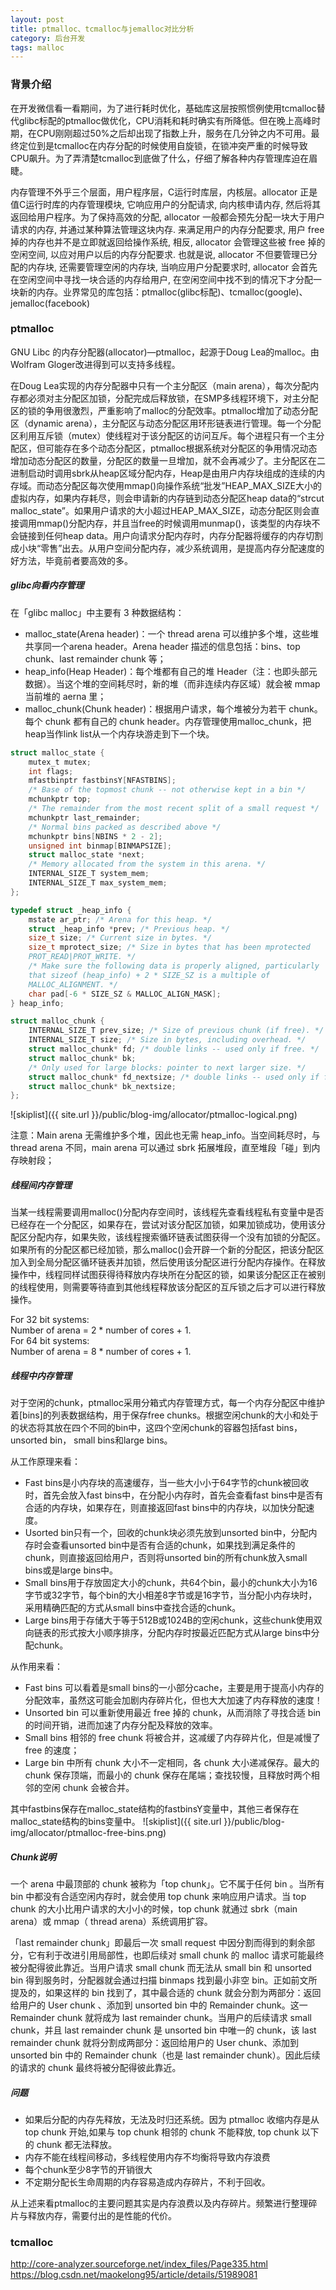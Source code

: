 ```yaml
---
layout: post
title: ptmalloc、tcmalloc与jemalloc对比分析
category: 后台开发
tags: malloc
---
```

### 背景介绍
在开发微信看一看期间，为了进行耗时优化，基础库这层按照惯例使用tcmalloc替代glibc标配的ptmalloc做优化，CPU消耗和耗时确实有所降低。但在晚上高峰时期，在CPU刚刚超过50%之后却出现了指数上升，服务在几分钟之内不可用。最终定位到是tcmalloc在内存分配的时候使用自旋锁，在锁冲突严重的时候导致CPU飙升。为了弄清楚tcmalloc到底做了什么，仔细了解各种内存管理库迫在眉睫。


内存管理不外乎三个层面，用户程序层，C运行时库层，内核层。allocator 正是值C运行时库的内存管理模块, 它响应用户的分配请求, 向内核申请内存, 然后将其返回给用户程序。为了保持高效的分配, allocator 一般都会预先分配一块大于用户请求的内存, 并通过某种算法管理这块内存. 来满足用户的内存分配要求, 用户 free 掉的内存也并不是立即就返回给操作系统, 相反, allocator 会管理这些被 free 掉的空闲空间, 以应对用户以后的内存分配要求. 也就是说, allocator 不但要管理已分配的内存块, 还需要管理空闲的内存块, 当响应用户分配要求时, allocator 会首先在空闲空间中寻找一块合适的内存给用户, 在空闲空间中找不到的情况下才分配一块新的内存。业界常见的库包括：ptmalloc(glibc标配)、tcmalloc(google)、jemalloc(facebook)


### ptmalloc
GNU Libc 的内存分配器(allocator)—ptmalloc，起源于Doug Lea的malloc。由Wolfram Gloger改进得到可以支持多线程。

在Doug Lea实现的内存分配器中只有一个主分配区（main arena），每次分配内存都必须对主分配区加锁，分配完成后释放锁，在SMP多线程环境下，对主分配区的锁的争用很激烈，严重影响了malloc的分配效率。ptmalloc增加了动态分配区（dynamic arena），主分配区与动态分配区用环形链表进行管理。每一个分配区利用互斥锁（mutex）使线程对于该分配区的访问互斥。每个进程只有一个主分配区，但可能存在多个动态分配区，ptmalloc根据系统对分配区的争用情况动态增加动态分配区的数量，分配区的数量一旦增加，就不会再减少了。主分配区在二进制启动时调用sbrk从heap区域分配内存，Heap是由用户内存块组成的连续的内存域。而动态分配区每次使用mmap()向操作系统“批发”HEAP_MAX_SIZE大小的虚拟内存，如果内存耗尽，则会申请新的内存链到动态分配区heap data的“strcut malloc_state”。如果用户请求的大小超过HEAP_MAX_SIZE，动态分配区则会直接调用mmap()分配内存，并且当free的时候调用munmap()，该类型的内存块不会链接到任何heap data。用户向请求分配内存时，内存分配器将缓存的内存切割成小块“零售”出去。从用户空间分配内存，减少系统调用，是提高内存分配速度的好方法，毕竟前者要高效的多。


##### glibc向看内存管理
在「glibc malloc」中主要有 3 种数据结构：
- malloc_state(Arena header)：一个 thread arena 可以维护多个堆，这些堆共享同一个arena header。Arena header 描述的信息包括：bins、top chunk、last remainder chunk 等；
- heap_info(Heap Header)：每个堆都有自己的堆 Header（注：也即头部元数据）。当这个堆的空间耗尽时，新的堆（而非连续内存区域）就会被 mmap 当前堆的 aerna 里；
- malloc_chunk(Chunk header)：根据用户请求，每个堆被分为若干 chunk。每个 chunk 都有自己的 chunk header。内存管理使用malloc_chunk，把heap当作link list从一个内存块游走到下一个块。

```c
struct malloc_state {
	mutex_t mutex;
	int flags;
	mfastbinptr fastbinsY[NFASTBINS];
	/* Base of the topmost chunk -- not otherwise kept in a bin */
	mchunkptr top;
	/* The remainder from the most recent split of a small request */
	mchunkptr last_remainder;
	/* Normal bins packed as described above */
	mchunkptr bins[NBINS * 2 - 2];
	unsigned int binmap[BINMAPSIZE];
	struct malloc_state *next;
	/* Memory allocated from the system in this arena. */
	INTERNAL_SIZE_T system_mem;
	INTERNAL_SIZE_T max_system_mem;
};

typedef struct _heap_info {
	mstate ar_ptr; /* Arena for this heap. */
	struct _heap_info *prev; /* Previous heap. */
	size_t size; /* Current size in bytes. */
	size_t mprotect_size; /* Size in bytes that has been mprotected
	PROT_READ|PROT_WRITE. */
	/* Make sure the following data is properly aligned, particularly
	that sizeof (heap_info) + 2 * SIZE_SZ is a multiple of
	MALLOC_ALIGNMENT. */
	char pad[-6 * SIZE_SZ & MALLOC_ALIGN_MASK];
} heap_info;

struct malloc_chunk {
	INTERNAL_SIZE_T prev_size; /* Size of previous chunk (if free). */
	INTERNAL_SIZE_T size; /* Size in bytes, including overhead. */
	struct malloc_chunk* fd; /* double links -- used only if free. */
	struct malloc_chunk* bk;
	/* Only used for large blocks: pointer to next larger size. */
	struct malloc_chunk* fd_nextsize; /* double links -- used only if free. */
	struct malloc_chunk* bk_nextsize;
};
```

![skiplist]({{ site.url }}/public/blog-img/allocator/ptmalloc-logical.png)

>
注意：Main arena 无需维护多个堆，因此也无需 heap_info。当空间耗尽时，与 thread arena 不同，main arena 可以通过 sbrk 拓展堆段，直至堆段「碰」到内存映射段；
 
	 
##### 线程间内存管理

当某一线程需要调用malloc()分配内存空间时，该线程先查看线程私有变量中是否已经存在一个分配区，如果存在，尝试对该分配区加锁，如果加锁成功，使用该分配区分配内存，如果失败，该线程搜索循环链表试图获得一个没有加锁的分配区。如果所有的分配区都已经加锁，那么malloc()会开辟一个新的分配区，把该分配区加入到全局分配区循环链表并加锁，然后使用该分配区进行分配内存操作。在释放操作中，线程同样试图获得待释放内存块所在分配区的锁，如果该分配区正在被别的线程使用，则需要等待直到其他线程释放该分配区的互斥锁之后才可以进行释放操作。

>
For 32 bit systems:    
    Number of arena = 2 * number of cores + 1.    
For 64 bit systems:    
    Number of arena = 8 * number of cores + 1.  
	

##### 线程中内存管理
对于空闲的chunk，ptmalloc采用分箱式内存管理方式，每一个内存分配区中维护着[bins]的列表数据结构，用于保存free chunks。根据空闲chunk的大小和处于的状态将其放在四个不同的bin中，这四个空闲chunk的容器包括fast bins，unsorted bin， small bins和large bins。

从工作原理来看：
- Fast bins是小内存块的高速缓存，当一些大小小于64字节的chunk被回收时，首先会放入fast bins中，在分配小内存时，首先会查看fast bins中是否有合适的内存块，如果存在，则直接返回fast bins中的内存块，以加快分配速度。
- Usorted bin只有一个，回收的chunk块必须先放到unsorted bin中，分配内存时会查看unsorted bin中是否有合适的chunk，如果找到满足条件的chunk，则直接返回给用户，否则将unsorted bin的所有chunk放入small bins或是large bins中。
- Small bins用于存放固定大小的chunk，共64个bin，最小的chunk大小为16字节或32字节，每个bin的大小相差8字节或是16字节，当分配小内存块时，采用精确匹配的方式从small bins中查找合适的chunk。
- Large bins用于存储大于等于512B或1024B的空闲chunk，这些chunk使用双向链表的形式按大小顺序排序，分配内存时按最近匹配方式从large bins中分配chunk。

从作用来看：
- Fast bins 可以看着是small bins的一小部分cache，主要是用于提高小内存的分配效率，虽然这可能会加剧内存碎片化，但也大大加速了内存释放的速度！
- Unsorted bin 可以重新使用最近 free 掉的 chunk，从而消除了寻找合适 bin 的时间开销，进而加速了内存分配及释放的效率。
- Small bins 相邻的 free chunk 将被合并，这减缓了内存碎片化，但是减慢了 free 的速度；
- Large bin 中所有 chunk 大小不一定相同，各 chunk 大小递减保存。最大的 chunk 保存顶端，而最小的 chunk 保存在尾端；查找较慢，且释放时两个相邻的空闲 chunk 会被合并。

其中fastbins保存在malloc_state结构的fastbinsY变量中，其他三者保存在malloc_state结构的bins变量中。
![skiplist]({{ site.url }}/public/blog-img/allocator/ptmalloc-free-bins.png)

##### Chunk说明
一个 arena 中最顶部的 chunk 被称为「top chunk」。它不属于任何 bin 。当所有 bin 中都没有合适空闲内存时，就会使用 top chunk 来响应用户请求。当 top chunk 的大小比用户请求的大小小的时候，top chunk 就通过 sbrk（main arena）或 mmap（ thread arena）系统调用扩容。

「last remainder chunk」即最后一次 small request 中因分割而得到的剩余部分，它有利于改进引用局部性，也即后续对 small chunk 的 malloc 请求可能最终被分配得彼此靠近。当用户请求 small chunk 而无法从 small bin 和 unsorted bin 得到服务时，分配器就会通过扫描 binmaps 找到最小非空 bin。正如前文所提及的，如果这样的 bin 找到了，其中最合适的 chunk 就会分割为两部分：返回给用户的 User chunk 、添加到 unsorted bin 中的 Remainder chunk。这一 Remainder chunk 就将成为 last remainder chunk。当用户的后续请求 small chunk，并且 last remainder chunk 是 unsorted bin 中唯一的 chunk，该 last remainder chunk 就将分割成两部分：返回给用户的 User chunk、添加到 unsorted bin 中的 Remainder chunk（也是 last remainder chunk）。因此后续的请求的 chunk 最终将被分配得彼此靠近。

##### 问题
- 如果后分配的内存先释放，无法及时归还系统。因为 ptmalloc 收缩内存是从 top chunk 开始,如果与 top chunk 相邻的 chunk 不能释放, top chunk 以下的 chunk 都无法释放。
- 内存不能在线程间移动，多线程使用内存不均衡将导致内存浪费
- 每个chunk至少8字节的开销很大
- 不定期分配长生命周期的内存容易造成内存碎片，不利于回收。 

从上述来看ptmalloc的主要问题其实是内存浪费以及内存碎片。频繁进行整理碎片与释放内存，需要付出的是性能的代价。


### tcmalloc



http://core-analyzer.sourceforge.net/index_files/Page335.html
https://blog.csdn.net/maokelong95/article/details/51989081
